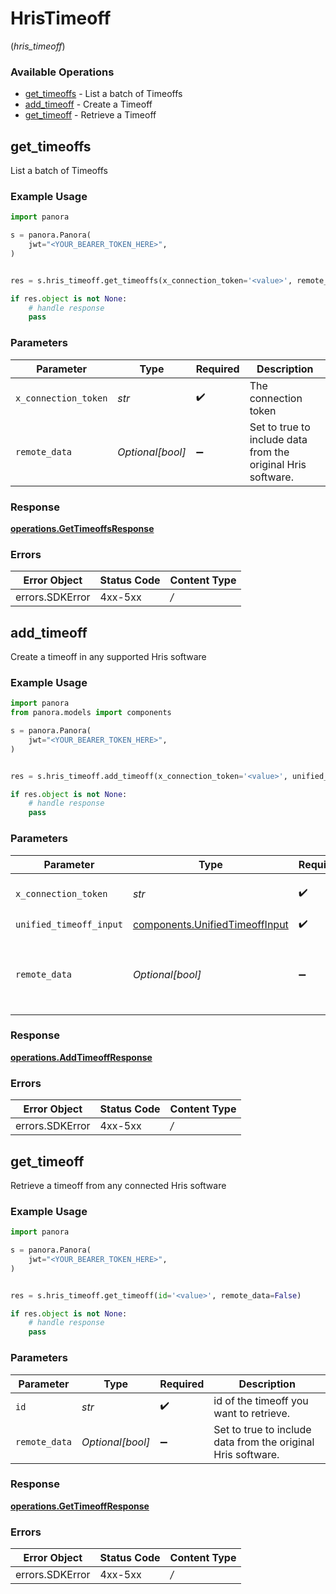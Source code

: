 # HrisTimeoff
(*hris_timeoff*)

### Available Operations

* [get_timeoffs](#get_timeoffs) - List a batch of Timeoffs
* [add_timeoff](#add_timeoff) - Create a Timeoff
* [get_timeoff](#get_timeoff) - Retrieve a Timeoff

## get_timeoffs

List a batch of Timeoffs

### Example Usage

```python
import panora

s = panora.Panora(
    jwt="<YOUR_BEARER_TOKEN_HERE>",
)


res = s.hris_timeoff.get_timeoffs(x_connection_token='<value>', remote_data=False)

if res.object is not None:
    # handle response
    pass

```

### Parameters

| Parameter                                                    | Type                                                         | Required                                                     | Description                                                  |
| ------------------------------------------------------------ | ------------------------------------------------------------ | ------------------------------------------------------------ | ------------------------------------------------------------ |
| `x_connection_token`                                         | *str*                                                        | :heavy_check_mark:                                           | The connection token                                         |
| `remote_data`                                                | *Optional[bool]*                                             | :heavy_minus_sign:                                           | Set to true to include data from the original Hris software. |


### Response

**[operations.GetTimeoffsResponse](../../models/operations/gettimeoffsresponse.md)**
### Errors

| Error Object    | Status Code     | Content Type    |
| --------------- | --------------- | --------------- |
| errors.SDKError | 4xx-5xx         | */*             |

## add_timeoff

Create a timeoff in any supported Hris software

### Example Usage

```python
import panora
from panora.models import components

s = panora.Panora(
    jwt="<YOUR_BEARER_TOKEN_HERE>",
)


res = s.hris_timeoff.add_timeoff(x_connection_token='<value>', unified_timeoff_input=components.UnifiedTimeoffInput(), remote_data=False)

if res.object is not None:
    # handle response
    pass

```

### Parameters

| Parameter                                                                        | Type                                                                             | Required                                                                         | Description                                                                      |
| -------------------------------------------------------------------------------- | -------------------------------------------------------------------------------- | -------------------------------------------------------------------------------- | -------------------------------------------------------------------------------- |
| `x_connection_token`                                                             | *str*                                                                            | :heavy_check_mark:                                                               | The connection token                                                             |
| `unified_timeoff_input`                                                          | [components.UnifiedTimeoffInput](../../models/components/unifiedtimeoffinput.md) | :heavy_check_mark:                                                               | N/A                                                                              |
| `remote_data`                                                                    | *Optional[bool]*                                                                 | :heavy_minus_sign:                                                               | Set to true to include data from the original Hris software.                     |


### Response

**[operations.AddTimeoffResponse](../../models/operations/addtimeoffresponse.md)**
### Errors

| Error Object    | Status Code     | Content Type    |
| --------------- | --------------- | --------------- |
| errors.SDKError | 4xx-5xx         | */*             |

## get_timeoff

Retrieve a timeoff from any connected Hris software

### Example Usage

```python
import panora

s = panora.Panora(
    jwt="<YOUR_BEARER_TOKEN_HERE>",
)


res = s.hris_timeoff.get_timeoff(id='<value>', remote_data=False)

if res.object is not None:
    # handle response
    pass

```

### Parameters

| Parameter                                                    | Type                                                         | Required                                                     | Description                                                  |
| ------------------------------------------------------------ | ------------------------------------------------------------ | ------------------------------------------------------------ | ------------------------------------------------------------ |
| `id`                                                         | *str*                                                        | :heavy_check_mark:                                           | id of the timeoff you want to retrieve.                      |
| `remote_data`                                                | *Optional[bool]*                                             | :heavy_minus_sign:                                           | Set to true to include data from the original Hris software. |


### Response

**[operations.GetTimeoffResponse](../../models/operations/gettimeoffresponse.md)**
### Errors

| Error Object    | Status Code     | Content Type    |
| --------------- | --------------- | --------------- |
| errors.SDKError | 4xx-5xx         | */*             |
